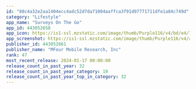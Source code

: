 ```yaml
---
id: "80c4a32e2aa1404ecc4adc52d7da71004aaffca3f91d97771711dfe1a84c749d"
category: "Lifestyle"
app_name: "Surveys On The Go"
app_id: 443052658
app_icon: https://is1-ssl.mzstatic.com/image/thumb/Purple116/v4/bd/e4/7f/bde47f0a-8c33-555a-7b0c-d45cb3135f4c/AppIcon-0-0-1x_U007emarketing-0-9-0-85-220.png/1024x1024bb.png
app_screenshot: https://is1-ssl.mzstatic.com/image/thumb/Purple116/v4/ad/e7/b2/ade7b2a4-8c3e-ff3e-a374-477d10c5aaa2/e125cde6-df08-451e-9e18-b68da903323c_Apple-app-store-6.5_01_060123.jpg/1242x2688bb.png
publisher_id: 443052661
publisher_name: "MFour Mobile Research, Inc"
rank: 47
most_recent_release: 2024-01-17 00:00:00
release_count_in_past_year: 32
release_count_in_past_year_category: 19
release_count_in_past_year_top_in_category: 32
---
```

